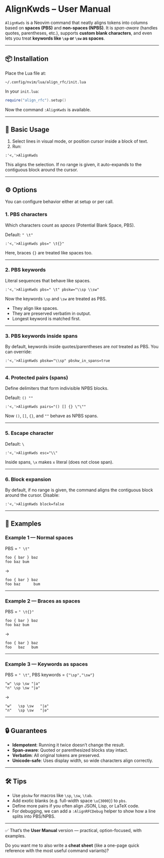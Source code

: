 # AlignKwds – User Manual

`AlignKwds` is a Neovim command that neatly aligns tokens into columns based on **spaces (PBS)** and **non-spaces (NPBS)**.
It is *span-aware* (handles quotes, parentheses, etc.), supports **custom blank characters**, and even lets you treat **keywords like `\sp` or `\sw` as spaces**.

---

## 📦 Installation

Place the Lua file at:

```
~/.config/nvim/lua/align_rfc/init.lua
```

In your `init.lua`:

```lua
require("align_rfc").setup()
```

Now the command `:AlignKwds` is available.

---

## 🚀 Basic Usage

1. Select lines in visual mode, or position cursor inside a block of text.
2. Run:

```
:'<,'>AlignKwds
```

This aligns the selection.
If no range is given, it auto-expands to the contiguous block around the cursor.

---

## ⚙️ Options

You can configure behavior either at setup or per call.

### 1. PBS characters

Which characters count as *spaces* (Potential Blank Space, PBS).

Default: `" \t"`

```vim
:'<,'>AlignKwds pbs=" \t{}"
```

Here, braces `{}` are treated like spaces too.

---

### 2. PBS keywords

Literal sequences that behave like spaces.

```vim
:'<,'>AlignKwds pbs=" \t" pbskw="\\sp \\sw"
```

Now the keywords `\sp` and `\sw` are treated as PBS.

* They align like spaces.
* They are preserved verbatim in output.
* Longest keyword is matched first.

---

### 3. PBS keywords inside spans

By default, keywords inside quotes/parentheses are *not* treated as PBS.
You can override:

```vim
:'<,'>AlignKwds pbskw="\\sp" pbskw_in_spans=true
```

---

### 4. Protected pairs (spans)

Define delimiters that form indivisible NPBS blocks.

Default: `() ""`

```vim
:'<,'>AlignKwds pairs="() [] {} \"\""
```

Now `()`, `[]`, `{}`, and `""` behave as NPBS spans.

---

### 5. Escape character

Default: `\`

```vim
:'<,'>AlignKwds esc="\\"
```

Inside spans, `\x` makes `x` literal (does not close span).

---

### 6. Block expansion

By default, if no range is given, the command aligns the contiguous block around the cursor. Disable:

```vim
:'<,'>AlignKwds block=false
```

---

## 📐 Examples

### Example 1 — Normal spaces

PBS = `" \t"`

```
foo { bar } baz
foo baz bum
```

→

```
foo { bar } baz
foo baz      bum
```

---

### Example 2 — Braces as spaces

PBS = `" \t{}"`

```
foo { bar } baz
foo baz bum
```

→

```
foo { bar } baz
foo   baz   bum
```

---

### Example 3 — Keywords as spaces

PBS = `" \t"`, PBS keywords = `{"\sp","\sw"}`

```
"w" \sp \sw "|a"
"n" \sp \sw "|ə"
```

→

```
"w"   \sp \sw   "|a"
"n"   \sp \sw   "|ə"
```

---

## 🔒 Guarantees

* **Idempotent**: Running it twice doesn’t change the result.
* **Span-aware**: Quoted or parenthesized blocks stay intact.
* **Verbatim**: All original tokens are preserved.
* **Unicode-safe**: Uses display width, so wide characters align correctly.

---

## 🛠️ Tips

* Use `pbskw` for macros like `\sp`, `\sw`, `\tab`.
* Add exotic blanks (e.g. full-width space `\u{3000}`) to `pbs`.
* Define more pairs if you often align JSON, Lisp, or LaTeX code.
* For debugging, we can add a `:AlignRFCDebug` helper to show how a line splits into PBS/NPBS.

---

✅ That’s the **User Manual** version — practical, option-focused, with examples.

Do you want me to also write a **cheat sheet** (like a one-page quick reference with the most useful command variants)?

